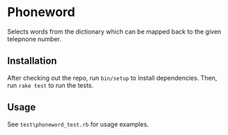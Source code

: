 # Phoneword

Selects words from the dictionary which can be mapped back to the given telepnone number.

## Installation

After checking out the repo, run `bin/setup` to install dependencies. Then, run `rake test` to run the tests.

## Usage

See `test\phoneword_test.rb` for usage examples.